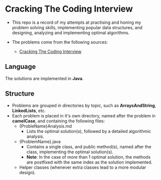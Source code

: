# Cracking The Coding Interview

- This repo is a record of my attempts at practising and honing my problem solving skills, implementing popular data structures, and designing, analyzing and implementing optimal algorithms.

- The problems come from the following sources:

  - [Cracking The Coding Interview](https://www.amazon.com/Cracking-Coding-Interview-Programming-Questions/dp/0984782850/ref=sr_1_1?dchild=1&keywords=cracking+the+coding+interview&qid=1620865491&sr=8-1)

## Language

The solutions are implemented in **Java**.

## Structure

- Problems are grouped in directories by topic, such as **ArraysAndString**, **LinkedLists**, etc.
- Each problem is placed in it's own directory, named after the problem in **camelCase**, and containing the following files:
  - {ProbleName}Analysis.md
    - Lists the optimal solution(s), followed by a detailed algorithmic analysis.
  - {ProblemName}.java
    - Contains a single class, and public method(s), named after the class, implementing the optimal solution(s).
    - **Note**: In the case of more than 1 optimal solution, the methods are postfixed with the same index as the solution implemented.
  - Helper classes (whenever extra classes lead to a more modular design).
